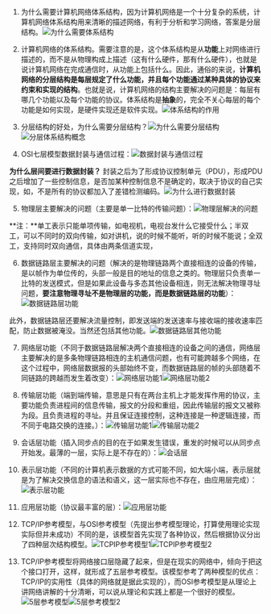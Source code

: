 1. 为什么需要计算机网络体系结构，因为计算机网络是一个十分复杂的系统，计算机网络体系结构用来清晰的描述网络，有利于分析和学习网络，答案是分层结构。![为什么需要体系结构](为什么需要体系结构.png)

2. 计算机网络的体系结构。需要注意的是，这个体系结构是从**功能**上对网络进行描述的，而不是从物理构成上描述（这有什么硬件，那有什么硬件），也就是说计算机网络在完成通信时，从功能上包括什么。因此，通俗的来说，**计算机网络的分层结构是每层规定了什么功能，并且每个功能通过某种具体的协议来约束和实现的结构**。也就是说，计算机网络的结构主要解决的问题是：每层有哪几个功能以及每个功能的协议。体系结构是**抽象**的，完全不关心每层的每个功能是如何实现，是硬件实现还是软件实现。![体系结构的作用](体系结构的作用.png)

3. 分层结构的好处，为什么需要分层结构？![为什么需要分层结构](为什么需要分层结构.png)![分层体系结构概念](分层体系结构概念.png)

4. OSI七层模型数据封装与通信过程：![数据封装与通信过程](数据封装与通信过程.png)

**为什么层间要进行数据封装？**
封装之后为了形成协议控制单元（PDU），形成PDU之后增加了一些控制信息，是否加某种控制信息不是确定的，取决于协议的自己实现，如，不是所有的协议都加入了差错检测编码。![为什么进行数据封装](为什么进行数据封装.png)

5. 物理层主要解决的问题（主要是单一比特的传输问题）：![物理层解决的问题](物理层解决的问题.png)

**注：**单工表示只能单项传输，如电视机，电视台发什么它接受什么；半双工，可以不同时的双向传输，如对讲机，说的时候不能听，听的时候不能说；全双工，支持同时双向通信，具体由两条信道实现，

6. 数据链路层主要解决的问题（解决的是物理链路两个直接相连的设备的传输，是以帧作为单位传的，头部一般是目的地址的信息之类的。物理层只负责单一比特的发送模式，但是如果此设备与多态其他设备相连，则无法解决物理寻址问题，**要注意物理寻址不是物理层的功能，而是数据链路层的功能**）：![数据链路层功能](数据链路层功能.png)

此外，数据链路层还要解决流量控制，即发送端的发送速率与接收端的接收速率匹配，防止数据被淹没。当然还包括其他功能。![数据链路层其他功能](数据链路层其他功能.png)

7. 网络层功能（不同于数据链路层解决两个直接相连的设备之间的通信，网络层主要解决的是多条物理链路相连的主机通信问题，也有可能跨越多个网络，在这个过程中，网络层数据报的头部始终不变，而数据链路层的帧的头部随着不同链路的跨越而发生着改变）：![网络层功能1](网络层功能1.png)![网络层功能2](网络层功能2.png)

8. 传输层功能（端到端传输，意思是只有在两台主机上才能发挥作用的协议，主要功能负责进程间的信息传输，报文的分段和重组，因此传输层的报文又被称为段。且负责进程的寻址。并且保证连接控制，这种连接是一种逻辑连接，而不同于电路交换的连接。）：![传输层功能1](传输层功能1.png)![传输层功能2](传输层功能2.png)

9. 会话层功能（插入同步点的目的在于如果发生错误，重发的时候可以从同步点开始发。最薄的一层，实际上是不存在的）：![会话层](会话层.png)

10. 表示层功能（不同的计算机表示数据的方式可能不同，如大端小端，表示层就是为了解决交换信息的语法和语义，这一层实际也不存在，由应用层完成）：![表示层功能](表示层功能.png)

11. 应用层功能（协议最丰富的层）：![应用层功能](应用层功能.png)

12. TCP/IP参考模型，与OSI参考模型（先提出参考模型理论，打算使用理论实现实际但并未成功）不同的是，该模型首先实现了各种协议，然后根据协议分出了四种层次结构模型。![TCPIP参考模型1](TCPIP参考模型1.png)![TCPIP参考模型2](TCPIP参考模型2.png)

13. TCP/IP参考模型将网络接口层隐藏了起来，但是在现实的网络中，倾向于把这个接口打开，这样，就形成了五层参考模型。该模型参考了两种模型的优点：TCP/IP的实用性（具体的网络就是据此实现的），而OSI参考模型是从理论上讲网络讲解的十分清晰，可以说从理论和实践上都是一个很好的模型。![5层参考模型](5层参考模型.png)![5层参考模型2](5层参考模型2.png)

